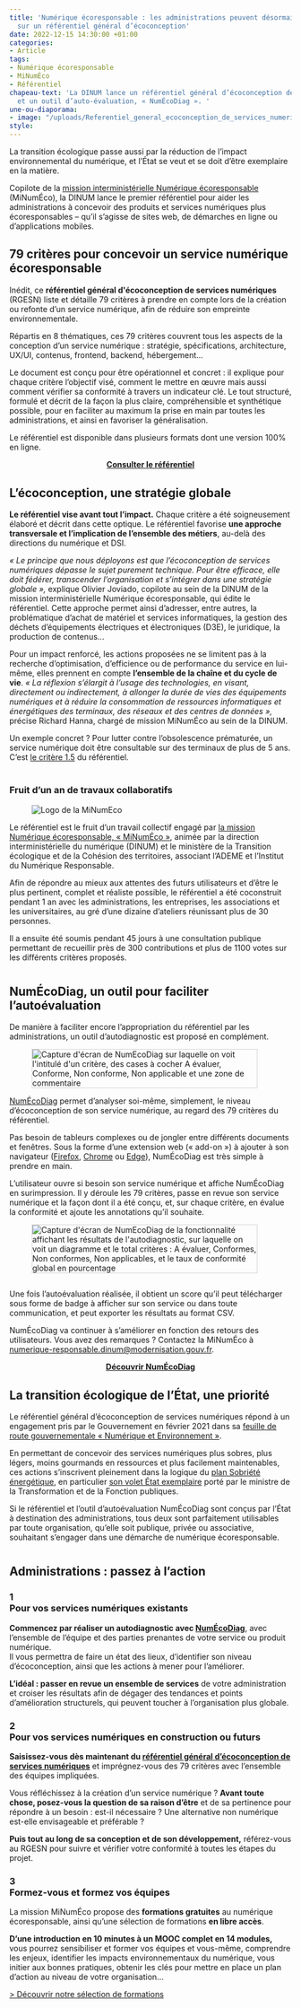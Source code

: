 ```yaml
---
title: 'Numérique écoresponsable : les administrations peuvent désormais s’appuyer
  sur un référentiel général d’écoconception'
date: 2022-12-15 14:30:00 +01:00
categories:
- Article
tags:
- Numérique écoresponsable
- MiNumÉco
- Référentiel
chapeau-text: 'La DINUM lance un référentiel général d’écoconception de services numériques
  et un outil d’auto-évaluation, « NumÉcoDiag ». '
une-ou-diaporama:
- image: "/uploads/Referentiel_general_ecoconception_de_services_numeriques_Actu_Une_800.jpg"
style: 
---
```


La transition écologique passe aussi par la réduction de l’impact environnemental du numérique, et l’État se veut et se doit d’être exemplaire en la matière.

Copilote de la [mission interministérielle Numérique écoresponsable](https://ecoresponsable.numerique.gouv.fr/ "mission interministérielle Numérique écoresponsable - Lien externe") (MiNumÉco), la DINUM lance le premier référentiel pour aider les administrations à concevoir des produits et services numériques plus écoresponsables – qu’il s’agisse de sites web, de démarches en ligne ou d’applications mobiles.

## 79 critères pour concevoir un service numérique écoresponsable

Inédit, ce **référentiel général d'écoconception de services numériques** (RGESN) liste et détaille 79 critères à prendre en compte lors de la création ou refonte d’un service numérique, afin de réduire son empreinte environnementale.

Répartis en 8 thématiques, ces 79 critères couvrent tous les aspects de la conception d’un service numérique : stratégie, spécifications, architecture, UX/UI, contenus, frontend, backend, hébergement…

Le document est conçu pour être opérationnel et concret : il explique pour chaque critère l’objectif visé, comment le mettre en œuvre mais aussi comment vérifier sa conformité à travers un indicateur clé. Le tout structuré, formulé et décrit de la façon la plus claire, compréhensible et synthétique possible, pour en faciliter au maximum la prise en main par toutes les administrations, et ainsi en favoriser la généralisation.

Le référentiel est disponible dans plusieurs formats dont une version 100% en ligne.

<div align="center" style="margin-bottom: 30px"><a href="https://ecoresponsable.numerique.gouv.fr/publications/referentiel-general-ecoconception/" class="button" title="Consulter le référentiel - Lien externe"><b>Consulter le référentiel</b></a></div>

## L’écoconception, une stratégie globale

<b>Le référentiel vise avant tout l’impact.</b> Chaque critère a été soigneusement élaboré et décrit dans cette optique. Le référentiel favorise <b>une approche transversale et l’implication de l’ensemble des métiers</b>, au-delà des directions du numérique et DSI. 

<i>« Le principe que nous déployons est que l’écoconception de services numériques dépasse le sujet purement technique. Pour être efficace, elle doit fédérer, transcender l’organisation et s’intégrer dans une stratégie globale »,</i> explique Olivier Joviado, copilote au sein de la DINUM de la mission interministérielle Numérique écoresponsable, qui édite le référentiel. Cette approche permet ainsi d’adresser, entre autres, la problématique d’achat de matériel et services informatiques, la gestion des déchets d’équipements électriques et électroniques (D3E), le juridique, la production de contenus...

Pour un impact renforcé, les actions proposées ne se limitent pas à la recherche d’optimisation, d’efficience ou de performance du service en lui-même, elles prennent en compte <b>l’ensemble de la chaîne et du cycle de vie</b>. <i>« La réflexion s’élargit à l’usage des technologies, en visant, directement ou indirectement, à allonger la durée de vies des équipements numériques et à réduire la consommation de ressources informatiques et énergétiques des terminaux, des réseaux et des centres de données »,</i> précise Richard Hanna, chargé de mission MiNumÉco au sein de la DINUM.

Un exemple concret ? Pour lutter contre l’obsolescence prématurée, un service numérique doit être consultable sur des terminaux de plus de 5 ans. C’est <a href="https://ecoresponsable.numerique.gouv.fr/publications/referentiel-general-ecoconception/#strategie" title="le critère 1.5 - Lien externe">le critère 1.5</a> du référentiel.

<div class="encadre noir" style="margin-bottom:40px"><h3 style="margin-top: 40px;">Fruit d’un an de travaux collaboratifs</h3>
<figure class="image-left" style="width: 40%;"> 
<img src="/uploads/logo-minumeco.png" alt="Logo de la MiNumEco" style="marin-right: 1em">
</figure><p style="margin-bottom: 0.5em">Le référentiel est le fruit d’un travail collectif engagé par <a href="https://ecoresponsable.numerique.gouv.fr/" title="la mission Numérique écoresponsable - Lien externe">la mission Numérique écoresponsable, « MiNumÉco »</a>, animée par la direction interministérielle du numérique (DINUM) et le ministère de la Transition écologique et de la Cohésion des territoires, associant l’ADEME et l’Institut du Numérique Responsable.</p>
<p style="margin-bottom: 0.5em">Afin de répondre au mieux aux attentes des futurs utilisateurs et d’être le plus pertinent, complet et réaliste possible, le référentiel a été coconstruit pendant 1 an avec les administrations, les entreprises, les associations et les universitaires, au gré d’une dizaine d’ateliers réunissant plus de 30 personnes.</p>
<p style="margin-bottom: 0.5em">Il a ensuite été soumis pendant 45 jours à une consultation publique permettant de recueillir près de 300 contributions et plus de 1100 votes sur les différents critères proposés.</p></div>

## NumÉcoDiag, un outil pour faciliter l’autoévaluation

De manière à faciliter encore l’appropriation du référentiel par les administrations, un outil d’autodiagnostic est proposé en complément.

<figure class="image-center" style="width: 80%;"> 
<img src="/uploads/numecodiag-critere.jpg" alt="Capture d'écran de NumEcoDiag sur laquelle on voit l'intitulé d'un critère, des cases à cocher A évaluer, Conforme, Non conforme, Non applicable et une zone de commentaire" style="border:1px solid #d3d3d3">
</figure><p><a href="https://ecoresponsable.numerique.gouv.fr/publications/referentiel-general-ecoconception/numecodiag/">NumÉcoDiag</a> permet d’analyser soi-même, simplement, le niveau d’écoconception de son service numérique, au regard des 79 critères du référentiel.</p>

<p>Pas besoin de tableurs complexes ou de jongler entre différents documents et fenêtres. Sous la forme d’une extension web (<span lang="en">« add-on »</span>) à ajouter à son navigateur (<a href="https://addons.mozilla.org/fr/firefox/addon/num%C3%A9codiag/">Firefox</a>, <a href="https://chrome.google.com/webstore/detail/num%C3%A9codiag/fhdeahmddgflanbgilcglipaeofmcabc?hl=fr" title="Chrome - Lien externe">Chrome</a> ou <a href="https://chrome.google.com/webstore/detail/num%C3%A9codiag/fhdeahmddgflanbgilcglipaeofmcabc?hl=fr" title="Chrome - Lien externe">Edge</a>), NumÉcoDiag est très simple à prendre en main.</p>

<p>L’utilisateur ouvre si besoin son service numérique et affiche NumÉcoDiag en surimpression. Il y déroule les 79 critères, passe en revue son service numérique et la façon dont il a été conçu, et, sur chaque critère, en évalue la conformité et ajoute les annotations qu’il souhaite.</p>

<figure class="image-center" style="width: 80%; margin-bottom: 2em"> 
<img src="/uploads/numecodiag-resultats.jpg" alt="Capture d'écran de NumEcoDiag de la fonctionnalité affichant les résultats de l'autodiagnostic, sur laquelle on voit un diagramme et le total critères : A évaluer, Conformes, Non conformes, Non applicables, et le taux de conformité global en pourcentage" style="border:1px solid #d3d3d3"></figure>Une fois l’autoévaluation réalisée, il obtient un score qu’il peut télécharger sous forme de badge à afficher sur son service ou dans toute communication, et peut exporter les résultats au format CSV.

NumÉcoDiag va continuer à s’améliorer en fonction des retours des utilisateurs. Vous avez des remarques ? Contactez la MiNumÉco à [numerique-responsable.dinum@modernisation.gouv.fr](mailto:numerique-responsable.dinum@modernisation.gouv.fr "Ouvre une messagerie mail avec pour destinataire numerique-responsable.dinum@modernisation.gouv.fr").

<div align="center" style="margin-bottom: 30px"><a href="https://ecoresponsable.numerique.gouv.fr/publications/referentiel-general-ecoconception/numecodiag/" class="button" title="Découvrir NumÉcoDiag - Lien externe"><b>Découvrir NumÉcoDiag</b></a></div>

## La transition écologique de l’État, une priorité

Le référentiel général d’écoconception de services numériques répond à un engagement pris par le Gouvernement en février 2021 dans sa [feuille de route gouvernementale « Numérique et Environnement »](https://www.gouvernement.fr/actualite/numerique-et-environnement-la-feuille-de-route-du-gouvernement "feuille de route gouvernementale Numérique et Environnement - Lien externe").

En permettant de concevoir des services numériques plus sobres, plus légers, moins gourmands en ressources et plus facilement maintenables, ces actions s’inscrivent pleinement dans la logique du [plan Sobriété énergétique](https://www.ecologie.gouv.fr/dossier-presse-plan-sobriete-energetique-mobilisation-generale "plan Sobriété énergétique - Lien externe"), en particulier [son volet État exemplaire](https://www.transformation.gouv.fr/ministre/actualite/plan-sobriete-letat-se-mobilise "son volet État exemplaire - Lien externe") porté par le ministre de la Transformation et de la Fonction publiques.

Si le référentiel et l’outil d’autoévaluation NumÉcoDiag sont conçus par l’État à destination des administrations, tous deux sont parfaitement utilisables par toute organisation, qu’elle soit publique, privée ou associative, souhaitant s’engager dans une démarche de numérique écoresponsable.

<div class="encadre noir" style="margin-bottom:40px"><h2 style="margin-top: 40px; margin-bottom: 0">Administrations : passez à l’action</h2>
<h3><b>1</b><br>Pour vos services numériques existants</h3>
<p style="margin-bottom: 0.5em"><b>Commencez par réaliser un autodiagnostic avec <a href="https://ecoresponsable.numerique.gouv.fr/publications/referentiel-general-ecoconception/numecodiag/" title="NumÉcoDiag - Lien externe">NumÉcoDiag</a></b>, avec l’ensemble de l’équipe et des parties prenantes de votre service ou produit numérique. 
<br>Il vous permettra de faire un état des lieux, d’identifier son niveau d’écoconception, ainsi que les actions à mener pour l’améliorer.</p>

<p><b>L’idéal : passer en revue un ensemble de services</b> de votre administration et croiser les résultats afin de dégager des tendances et points d’amélioration structurels, qui peuvent toucher à l’organisation plus globale.</p>

<h3><b>2</b><br>Pour vos services numériques en construction ou futurs</h3>
<p style="margin-bottom: 0.5em"><b>Saisissez-vous dès maintenant du <a href="https://ecoresponsable.numerique.gouv.fr/publications/referentiel-general-ecoconception/" title="référentiel général d’écoconception de services numériques - Lien externe">référentiel général d’écoconception de services numériques</a></b> et imprégnez-vous des 79 critères avec l’ensemble des équipes impliquées.</p>
<p>Vous réfléchissez à la création d’un service numérique ? <b>Avant toute chose, posez-vous la question de sa raison d’être</b> et de sa pertinence pour répondre à un besoin : est-il nécessaire ? Une alternative non numérique est-elle envisageable et préférable ?</p>

<p style="margin-bottom: 0.5em"><b>Puis tout au long de sa conception et de son développement,</b> référez-vous au RGESN pour suivre et vérifier votre conformité à toutes les étapes du projet.</p>

<h3><b>3</b><br>Formez-vous et formez vos équipes</h3>
<p style="margin-bottom: 0.5em">La mission MiNumÉco propose des <b>formations gratuites</b> au numérique écoresponsable, ainsi qu’une sélection de formations <b>en libre accès</b>.</p>
<p><b>D’une introduction en 10 minutes à un MOOC complet en 14 modules,</b> vous pourrez sensibiliser et former vos équipes et vous-même, comprendre les enjeux, identifier les impacts environnementaux du numérique, vous initier aux bonnes pratiques, obtenir les clés pour mettre en place un plan d’action au niveau de votre organisation…</p>

<p><a href="https://ecoresponsable.numerique.gouv.fr/formations/" title="Découvrir notre sélection de formations - Lien externe">> Découvrir notre sélection de formations</a></p>
</div>